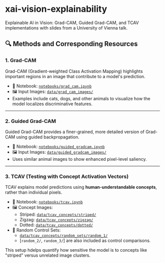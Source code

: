 # xai-vision-explainability
Explainable AI in Vision: Grad-CAM, Guided Grad-CAM, and TCAV implementations with slides from a University of Vienna talk.

## 🔍 Methods and Corresponding Resources

### 1. Grad-CAM

Grad-CAM (Gradient-weighted Class Activation Mapping) highlights important regions in an image that contribute to a model's prediction.

- 📓 Notebook: [`notebooks/grad_cam.ipynb`](notebooks/grad_cam.ipynb)
- 🖼️ Input Images: [`data/grad_cam_images/`](data/grad_cam_images/)
- Examples include cats, dogs, and other animals to visualize how the model localizes discriminative features.

---

### 2. Guided Grad-CAM

Guided Grad-CAM provides a finer-grained, more detailed version of Grad-CAM using guided backpropagation.

- 📓 Notebook: [`notebooks/guided_gradcam.ipynb`](notebooks/guided_gradcam.ipynb)
- 🖼️ Input Images: [`data/guided_gradcam_images/`](data/guided_gradcam_images/)
- Uses similar animal images to show enhanced pixel-level saliency.

---

### 3. TCAV (Testing with Concept Activation Vectors)

TCAV explains model predictions using **human-understandable concepts**, rather than individual pixels.

- 📓 Notebook: [`notebooks/tcav.ipynb`](notebooks/tcav.ipynb)
- 🖼️ Concept Images:
  - Striped: [`data/tcav_concepts/striped/`](data/tcav_concepts/striped/)
  - Zigzag: [`data/tcav_concepts/zigzag/`](data/tcav_concepts/zigzag/)
  - Dotted: [`data/tcav_concepts/dotted/`](data/tcav_concepts/dotted/)
- 🎲 Random Control Sets:
  - [`data/tcav_concepts/random_sets/random_1/`](data/tcav_concepts/random_sets/random_1/)
  - [`random_2/`, `random_3/`] are also included as control comparisons.

This setup hdelps quantify how sensitive the model is to concepts like "striped" versus unrelated image clusters.

